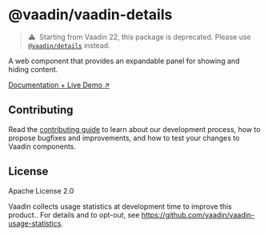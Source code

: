 # @vaadin/vaadin-details

> ⚠️&nbsp; Starting from Vaadin 22, this package is deprecated.
> Please use [`@vaadin/details`](https://www.npmjs.com/package/@vaadin/details) instead.

A web component that provides an expandable panel for showing and hiding content.

[Documentation + Live Demo ↗](https://vaadin.com/docs/latest/ds/components/details)

## Contributing

Read the [contributing guide](https://vaadin.com/docs/latest/guide/contributing/overview) to learn about our development process, how to propose bugfixes and improvements, and how to test your changes to Vaadin components.

## License

Apache License 2.0

Vaadin collects usage statistics at development time to improve this product..
For details and to opt-out, see https://github.com/vaadin/vaadin-usage-statistics.
